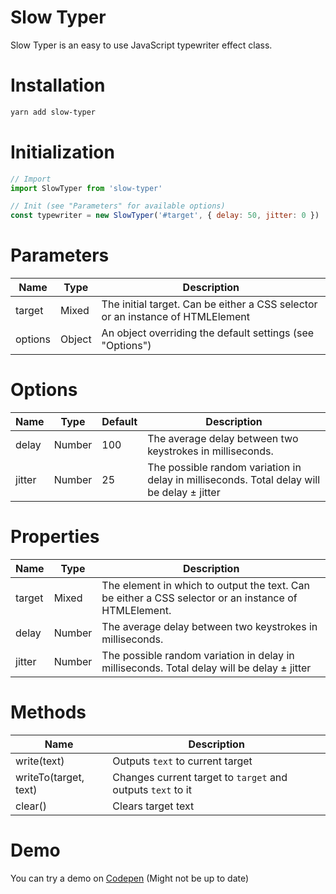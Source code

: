 # Slow Typer
Slow Typer is an easy to use JavaScript typewriter effect class.

# Installation
```zsh
yarn add slow-typer
```

# Initialization
```js
// Import
import SlowTyper from 'slow-typer'

// Init (see "Parameters" for available options)
const typewriter = new SlowTyper('#target', { delay: 50, jitter: 0 })
```

# Parameters
| Name    | Type   | Description                                                                    |
| ------- | ------ | ------------------------------------------------------------------------------ |
| target  | Mixed  | The initial target. Can be either a CSS selector or an instance of HTMLElement |
| options | Object | An object overriding the default settings (see "Options")                      |

# Options
| Name   | Type   | Default | Description                                                                                |
| ------ | ------ | ------- | ------------------------------------------------------------------------------------------ |
| delay  | Number | 100     | The average delay between two keystrokes in milliseconds.                                  |
| jitter | Number | 25      | The possible random variation in delay in milliseconds. Total delay will be delay ± jitter |

# Properties
| Name   | Type   | Description                                                                                          |
| ------ | ------ | ---------------------------------------------------------------------------------------------------- |
| target | Mixed  | The element in which to output the text. Can be either a CSS selector or an instance of HTMLElement. |
| delay  | Number | The average delay between two keystrokes in milliseconds.                                            |
| jitter | Number | The possible random variation in delay in milliseconds. Total delay will be delay ± jitter           |

# Methods
| Name                  | Description                                                 |
| --------------------- | ----------------------------------------------------------- |
| write(text)           | Outputs `text` to current target                            |
| writeTo(target, text) | Changes current target to `target` and outputs `text` to it |
| clear()               | Clears target text                                          |

# Demo
You can try a demo on [Codepen](https://codepen.io/TimBeard/pen/NWWeamO) (Might not be up to date)
